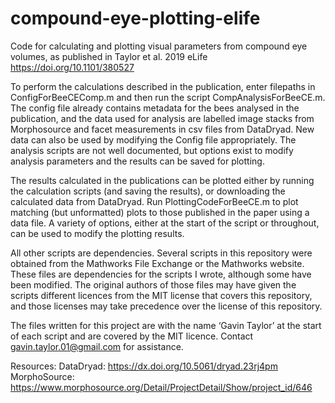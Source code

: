# compound-eye-plotting-elife
Code for calculating and plotting visual parameters from compound eye volumes, as published in Taylor et al. 2019 eLife
https://doi.org/10.1101/380527 

To perform the calculations described in the publication, enter filepaths in ConfigForBeeCEComp.m and then run the script CompAnalysisForBeeCE.m. The config file already contains metadata for the bees analysed in the publication, and the data used for analysis are labelled image stacks from Morphosource and facet measurements in csv files from DataDryad. New data can also be used by modifying the Config file appropriately. The analysis scripts are not well documented, but options exist to modify analysis parameters and the results can be saved for plotting.

The results calculated in the publications can be plotted either by running the calculation scripts (and saving the results), or downloading the calculated data from DataDryad. Run PlottingCodeForBeeCE.m to plot matching (but unformatted) plots to those published in the paper using a data file. A variety of options, either at the start of the script or throughout, can be used to modify the plotting results. 

All other scripts are dependencies. Several scripts in this repository were obtained from the Mathworks File Exchange or the Mathworks website. These files are dependencies for the scripts I wrote, although some have been modified. The original authors of those files may have given the scripts different licences from the MIT license that covers this repository, and those licenses may take precedence over the license of this repository. 

The files written for this project are with the name ‘Gavin Taylor’ at the start of each script and are covered by the MIT licence. 
Contact gavin.taylor.01@gmail.com for assistance.

Resources:
DataDryad: https://dx.doi.org/10.5061/dryad.23rj4pm
MorphoSource: https://www.morphosource.org/Detail/ProjectDetail/Show/project_id/646


